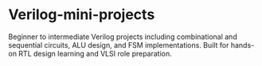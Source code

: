 # Verilog-mini-projects
Beginner to intermediate Verilog projects including combinational and sequential circuits, ALU design, and FSM implementations. Built for hands-on RTL design learning and VLSI role preparation.
